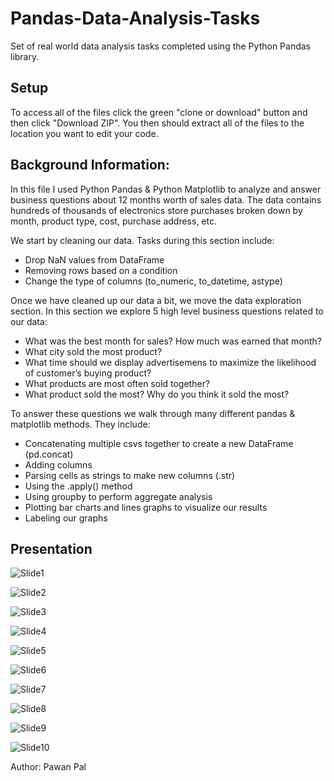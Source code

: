 # Pandas-Data-Analysis-Tasks
Set of real world data analysis tasks completed using the Python Pandas library.

## Setup

To access all of the files click the green "clone or download" button and then click "Download ZIP". You then should extract all of the files to the location you want to edit your code.

## Background Information:

In this file I used Python Pandas & Python Matplotlib to analyze and answer business questions about 12 months worth of sales data. The data contains hundreds of thousands of electronics store purchases broken down by month, product type, cost, purchase address, etc. 

We start by cleaning our data. Tasks during this section include:
- Drop NaN values from DataFrame
- Removing rows based on a condition
- Change the type of columns (to_numeric, to_datetime, astype)

Once we have cleaned up our data a bit, we move the data exploration section. In this section we explore 5 high level business questions related to our data:
- What was the best month for sales? How much was earned that month?
- What city sold the most product?
- What time should we display advertisemens to maximize the likelihood of customer’s buying product?
- What products are most often sold together?
- What product sold the most? Why do you think it sold the most?

To answer these questions we walk through many different pandas & matplotlib methods. They include:
- Concatenating multiple csvs together to create a new DataFrame (pd.concat)
- Adding columns
- Parsing cells as strings to make new columns (.str)
- Using the .apply() method
- Using groupby to perform aggregate analysis
- Plotting bar charts and lines graphs to visualize our results
- Labeling our graphs

## Presentation
![Slide1](https://github.com/Pawan-Paul/Pyhton_projects/assets/144881105/7188d9bd-583b-4425-8be8-1dbd72316653)

![Slide2](https://github.com/Pawan-Paul/Pyhton_projects/assets/144881105/81240f7d-eb14-453e-9615-f7cf60e0565b)

![Slide3](https://github.com/Pawan-Paul/Pyhton_projects/assets/144881105/aa82abdf-3f00-4789-80fb-190a967229be)

![Slide4](https://github.com/Pawan-Paul/Pyhton_projects/assets/144881105/ad2991bc-5c86-4d1b-83c0-33a9b3a94c37)

![Slide5](https://github.com/Pawan-Paul/Pyhton_projects/assets/144881105/62fa87dc-2269-414e-abb4-07f68cb9f373)

![Slide6](https://github.com/Pawan-Paul/Pyhton_projects/assets/144881105/96cceaf6-d5b3-4aed-96e2-64a3fd3adb85)

![Slide7](https://github.com/Pawan-Paul/Pyhton_projects/assets/144881105/b45e8aaf-af0e-48f3-8793-6b402b026b7b)

![Slide8](https://github.com/Pawan-Paul/Pyhton_projects/assets/144881105/1a6a2273-1e8e-4a25-8f1e-87a9b305103f)

![Slide9](https://github.com/Pawan-Paul/Pyhton_projects/assets/144881105/0711d93f-9f42-4c18-a96d-35c7a17825ba)

![Slide10](https://github.com/Pawan-Paul/Pyhton_projects/assets/144881105/2003068e-5342-45a0-805d-d83aee944019)

Author: Pawan Pal
